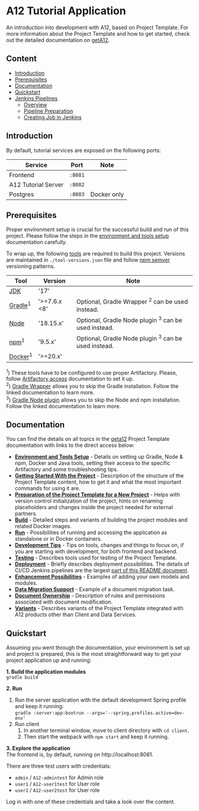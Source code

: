 <!--- References --->
<!--- Project Template getA12 documentation links --->
[getA12]: https://docs.geta12.com/docs/?release=2023.06#content:asciidoc,product:PROJECT_TEMPLATE,artifact:project-template-documentation,scene:Qc5TNM
[Artifactory access]: https://docs.geta12.com/docs/?release=2023.06#content:asciidoc,product:PROJECT_TEMPLATE,artifact:project-template-documentation,scene:Qc5TNM,anchor:_artifactory_access
[Gradle Wrapper]: https://docs.geta12.com/docs/?release=2023.06#content:asciidoc,product:PROJECT_TEMPLATE,artifact:project-template-documentation,scene:Qc5TNM,anchor:_gradle_wrapper
[Gradle Node plugin]: https://docs.geta12.com/docs/?release=2023.06#content:asciidoc,product:PROJECT_TEMPLATE,artifact:project-template-documentation,scene:Qc5TNM,anchor:_gradle_node_plugin
[Environment and Tools Setup]: https://docs.geta12.com/docs/?release=2023.06#content:asciidoc,product:PROJECT_TEMPLATE,artifact:project-template-documentation,scene:Qc5TNM,anchor:_environment_and_tools_setup
[Getting Started With the Project]: https://docs.geta12.com/docs/?release=2023.06#content:asciidoc,product:PROJECT_TEMPLATE,artifact:project-template-documentation,scene:Qc5TNM,anchor:_getting_started_with_the_project
[Preparation of the Project Template for a New Project]: https://docs.geta12.com/docs/?release=2023.06#content:asciidoc,product:PROJECT_TEMPLATE,artifact:project-template-documentation,scene:Qc5TNM,anchor:_preparation_of_the_project_template_for_a_new_project
[Build]: https://docs.geta12.com/docs/?release=2023.06#content:asciidoc,product:PROJECT_TEMPLATE,artifact:project-template-documentation,scene:Qc5TNM,anchor:_build
[Run]: https://docs.geta12.com/docs/?release=2023.06#content:asciidoc,product:PROJECT_TEMPLATE,artifact:project-template-documentation,scene:Qc5TNM,anchor:_run
[Development Tips]: https://docs.geta12.com/docs/?release=2023.06#content:asciidoc,product:PROJECT_TEMPLATE,artifact:project-template-documentation,scene:Qc5TNM,anchor:_development_tips
[Testing]: https://docs.geta12.com/docs/?release=2023.06#content:asciidoc,product:PROJECT_TEMPLATE,artifact:project-template-documentation,scene:Qc5TNM,anchor:_testing
[Deployment]: https://docs.geta12.com/docs/?release=2023.06#content:asciidoc,product:PROJECT_TEMPLATE,artifact:project-template-documentation,scene:Qc5TNM,anchor:_deployment
[Enhancement Possibilities]: https://docs.geta12.com/docs/?release=2023.06#content:asciidoc,product:PROJECT_TEMPLATE,artifact:project-template-documentation,scene:Qc5TNM,anchor:_enhancement_possibilities
[Data Migration Support]: https://docs.geta12.com/docs/?release=2023.06#content:asciidoc,product:PROJECT_TEMPLATE,artifact:project-template-documentation,scene:Qc5TNM,anchor:_data_migration_support
[Document Ownership]: https://docs.geta12.com/docs/?release=2023.06#content:asciidoc,product:PROJECT_TEMPLATE,artifact:project-template-documentation,scene:Qc5TNM,anchor:_document_ownership
[Variants]: https://docs.geta12.com/docs/?release=2023.06#content:asciidoc,product:PROJECT_TEMPLATE,artifact:project-template-documentation,scene:Qc5TNM,anchor:_variants

<!--- other links ---> 
[Helm A12 Stack charts]: https://docs.geta12.com/docs/?release=2023.06#product:build_and_deployment,artifact:a12-stack,content:asciidoc,scene:Xv9cKv
[A12 Jenkins Deployment Pipelines]: https://docs.geta12.com/docs/?release=2023.06#product:build_and_deployment,artifact:a12-pipelines-doc,content:asciidoc,scene:6w0lCy
[JDK]: https://adoptopenjdk.net/
[Gradle]: https://docs.gradle.org/
[Docker]: https://hub.docker.com/
[Node]: https://nodejs.org/en/docs/
[npm]: https://docs.npmjs.com/about-npm
[npm semver]: https://github.com/npm/node-semver
<!--- End of References --->

# A12 Tutorial Application
An introduction into development with A12, based on Project Template. For more information about the Project Template and how to get started, check out the detailed documentation on [getA12].

## Content
- [Introduction](#introduction)
- [Prerequisites](#prerequisites)
- [Documentation](#documentation)
- [Quickstart](#quickstart)
- [Jenkins Pipelines](#jenkins-pipelines)
    - [Overview](#overview)
    - [Pipeline Preparation](#pipeline-preparation)
    - [Creating Job in Jenkins](#creating-job-in-jenkins)

<a name="introduction"></a>
## Introduction
By default, tutorial services are exposed on the following ports:

| Service             | Port      | Note        |
|---------------------|-----------|-------------|
| Frontend            | ``:8081`` |             |
| A12 Tutorial Server | ``:8082`` |             |
| Postgres            | ``:8083`` | Docker only |

<a name="prerequisities"></a>
## Prerequisites
Proper environment setup is crucial for the successful build and run of this project. Please follow the steps in the [environment and tools setup] documentation carefully.

To wrap up, the following [tools](./tool-versions.json) are required to build this project. Versions are maintained in `./tool-versions.json` file and follow [npm semver] versioning patterns.

<!--- VERSION_TABLE_START (Edit versions in tool-versions.json, not here. Do not delete this tag.) --->
| Tool                 | Version      | Note                                                           |
|----------------------|--------------|----------------------------------------------------------------|
| [JDK]                | '17'         |                                                                |
| [Gradle]<sup>1</sup> | '>=7.6.x <8' | Optional, Gradle Wrapper <sup>2</sup> can be used instead.     |
| [Node]               | '18.15.x'    | Optional, Gradle Node plugin <sup>3</sup> can be used instead. |
| [npm]<sup>1</sup>    | '9.5.x'      | Optional, Gradle Node plugin <sup>3</sup> can be used instead. |
| [Docker]<sup>1</sup> | '>=20.x'     |                                                                |
<!--- VERSION_TABLE_END (Edit versions in tool-versions.json, not here. Do not delete this tag.) --->

<sup>1</sup>) These tools have to be configured to use proper Artifactory. Please, follow [Artifactory access] documentation to set it up.  
<sup>2</sup>) [Gradle Wrapper] allows you to skip the Gradle installation. Follow the linked documentation to learn more.  
<sup>3</sup>) [Gradle Node plugin] allows you to skip the Node and npm installation. Follow the linked documentation to learn more.

<a name="documentation"></a>
## Documentation
You can find the details on all topics in the [geta12] Project Template documentation with links to the direct access below:

- **[Environment and Tools Setup]** - Details on setting up Gradle, Node & npm, Docker and Java tools, setting their access to the specific Artifactory and some troubleshooting tips.
- **[Getting Started With the Project]** - Description of the structure of the Project Template content, how to get it and what the most important commands for using it are.
- **[Preparation of the Project Template for a New Project]** - Helps with version control initialization of the project, hints on renaming placeholders and changes inside the project needed for external partners.
- **[Build]** - Detailed steps and variants of building the project modules and related Docker images.
- **[Run]** - Possibilities of running and accessing the application as standalone or in Docker containers.
- **[Development Tips]** - Tips on tools, changes and things to focus on, if you are starting with development, for both frontend and backend.
- **[Testing]** - Describes tools used for testing of the Project Template.
- **[Deployment]** - Briefly describes deployment possibilities. The details of CI/CD Jenkins pipelines are the largest [part of this README document](#jenkins-pipelines).
- **[Enhancement Possibilities]** - Examples of adding your own models and modules.
- **[Data Migration Support]** - Example of a document migration task.
- **[Document Ownership]** - Description of rules and permissions associated with document modification.
- **[Variants]** - Describes variants of the Project Template integrated with A12 products other than Client and Data Services.

<a name="quickstart"></a>
## Quickstart
Assuming you went through the documentation, your environment is set up and project is prepared, this is the most straightforward way to get your project application up and running:

**1. Build the application modules**  
`gradle build`

**2. Run**
1. Run the server application with the default development Spring profile and keep it running:  
   `gradle :server:app:bootrun --args='--spring.profiles.active=dev-env'`
2. Run client
    1. In another terminal window, move to client directory with `cd client`.
    2. Then start the webpack with `npm start` and keep it running.

**3. Explore the application**  
The frontend is, by default, running on http://localhost:8081.

There are three test users with credentials:

- `admin` / `A12-admintest` for Admin role
- `user1` / `A12-user1test` for User role
- `user2` / `A12-user2test` for User role

Log in with one of these credentials and take a look over the content.